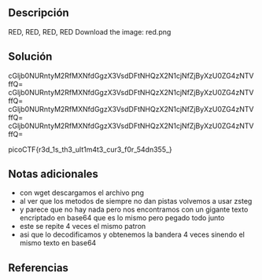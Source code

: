 ## Descripción
RED, RED, RED, RED
Download the image: red.png
## Solución
cGljb0NURntyM2RfMXNfdGgzX3VsdDFtNHQzX2N1cjNfZjByXzU0ZG4zNTVffQ=
cGljb0NURntyM2RfMXNfdGgzX3VsdDFtNHQzX2N1cjNfZjByXzU0ZG4zNTVffQ=
cGljb0NURntyM2RfMXNfdGgzX3VsdDFtNHQzX2N1cjNfZjByXzU0ZG4zNTVffQ=
cGljb0NURntyM2RfMXNfdGgzX3VsdDFtNHQzX2N1cjNfZjByXzU0ZG4zNTVffQ=

picoCTF{r3d_1s_th3_ult1m4t3_cur3_f0r_54dn355_}
## Notas adicionales
+ con wget descargamos el archivo png
+ al ver que los metodos de siempre no dan pistas volvemos a usar zsteg
+ y parece que no hay nada pero nos encontramos con un gigante texto encriptado en base64 que es lo mismo pero pegado todo junto
+ este se repite 4 veces el mismo patron
+ asi que lo decodificamos y obtenemos la bandera 4 veces sinendo el mismo texto en base64

## Referencias
